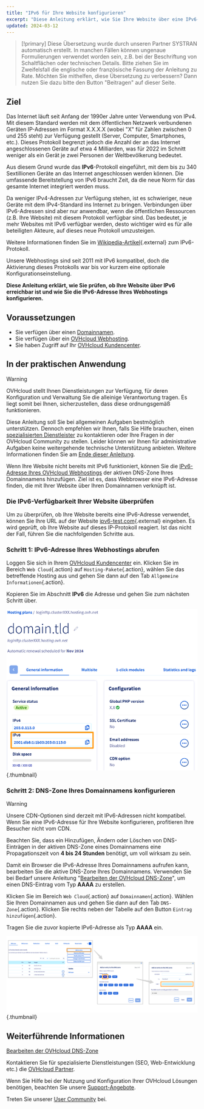 ```yaml
---
title: "IPv6 für Ihre Website konfigurieren"
excerpt: "Diese Anleitung erklärt, wie Sie Ihre Website über eine IPv6-Adresse verfügbar machen"
updated: 2024-03-12
---
```


> [!primary]
> Diese Übersetzung wurde durch unseren Partner SYSTRAN automatisch erstellt. In manchen Fällen können ungenaue Formulierungen verwendet worden sein, z.B. bei der Beschriftung von Schaltflächen oder technischen Details. Bitte ziehen Sie im Zweifelsfall die englische oder französische Fassung der Anleitung zu Rate. Möchten Sie mithelfen, diese Übersetzung zu verbessern? Dann nutzen Sie dazu bitte den Button "Beitragen" auf dieser Seite.
>

## Ziel

Das Internet läuft seit Anfang der 1990er Jahre unter Verwendung von IPv4. Mit diesem Standard werden mit dem öffentlichen Netzwerk verbundenen Geräten IP-Adressen im Format X.X.X.X (wobei "X" für Zahlen zwischen 0 und 255 steht) zur Verfügung gestellt (Server, Computer, Smartphones, etc.). Dieses Protokoll begrenzt jedoch die Anzahl der an das Internet angeschlossenen Geräte auf etwa 4 Milliarden, was für 2022 im Schnitt weniger als ein Gerät je zwei Personen der Weltbevölkerung bedeutet.

Aus diesem Grund wurde das **IPv6**-Protokoll eingeführt, mit dem bis zu 340 Sextillionen Geräte an das Internet angeschlossen werden können. Die umfassende Bereitstellung von IPv6 braucht Zeit, da die neue Norm für das gesamte Internet integriert werden muss.

Da weniger IPv4-Adressen zur Verfügung stehen, ist es schwieriger, neue Geräte mit dem IPv4-Standard ins Internet zu bringen. Verbindungen über IPv6-Adressen sind aber nur anwendbar, wenn die öffentlichen Ressourcen (z.B. Ihre Website) mit diesem Protokoll verfügbar sind. Das bedeutet, je mehr Websites mit IPv6 verfügbar werden, desto wichtiger wird es für alle beteiligten Akteure, auf dieses neue Protokoll umzusteigen.

Weitere Informationen finden Sie im [Wikipedia-Artikel](https://de.wikipedia.org/wiki/IPv6){.external} zum IPv6-Protokoll.

Unsere Webhostings sind seit 2011 mit IPv6 kompatibel, doch die Aktivierung dieses Protokolls war bis vor kurzem eine optionale Konfigurationseinstellung.  

**Diese Anleitung erklärt, wie Sie prüfen, ob Ihre Website über IPv6 erreichbar ist und wie Sie die IPv6-Adresse Ihres Webhostings konfigurieren.**

## Voraussetzungen

- Sie verfügen über einen [Domainnamen](/links/web/domains).
- Sie verfügen über ein [OVHcloud Webhosting](/links/web/hosting).
- Sie haben Zugriff auf Ihr [OVHcloud Kundencenter](/links/manager).

## In der praktischen Anwendung

> [!warning]
> OVHcloud stellt Ihnen Dienstleistungen zur Verfügung, für deren Konfiguration und Verwaltung Sie die alleinige Verantwortung tragen. Es liegt somit bei Ihnen, sicherzustellen, dass diese ordnungsgemäß funktionieren.
> 
> Diese Anleitung soll Sie bei allgemeinen Aufgaben bestmöglich unterstützen. Dennoch empfehlen wir Ihnen, falls Sie Hilfe brauchen, einen [spezialisierten Dienstleister](/links/partner) zu kontaktieren oder Ihre Fragen in der OVHcloud Community zu stellen. Leider können wir Ihnen für administrative Aufgaben keine weitergehende technische Unterstützung anbieten. Weitere Informationen finden Sie am [Ende dieser Anleitung](#go-further).
>

Wenn Ihre Website nicht bereits mit IPv6 funktioniert, können Sie die [IPv6-Adresse Ihres OVHcloud Webhostings](/pages/web_cloud/web_hosting/clusters_and_shared_hosting_IP) der aktiven DNS-Zone Ihres Domainnamens hinzufügen. Ziel ist es, dass Webbrowser eine IPv6-Adresse finden, die mit Ihrer Website über Ihren Domainnamen verknüpft ist.

### Die IPv6-Verfügbarkeit Ihrer Website überprüfen

Um zu überprüfen, ob Ihre Website bereits eine IPv6-Adresse verwendet, können Sie Ihre URL auf der Website [ipv6-test.com](https://ipv6-test.com/validate.php){.external} eingeben. Es wird geprüft, ob Ihre Website auf dieses IP-Protokoll reagiert. Ist das nicht der Fall, führen Sie die nachfolgenden Schritte aus.

### Schritt 1: IPv6-Adresse Ihres Webhostings abrufen

Loggen Sie sich in Ihrem [OVHcloud Kundencenter](/links/manager) ein. Klicken Sie im Bereich `Web Cloud`{.action} auf `Hosting-Pakete`{.action}, wählen Sie das betreffende Hosting aus und gehen Sie dann auf den Tab `Allgemeine Informationen`{.action}.

Kopieren Sie im Abschnitt **IPv6** die Adresse und gehen Sie zum nächsten Schritt über.

![IPv6](images/find-ipv6.png){.thumbnail}

### Schritt 2: DNS-Zone Ihres Domainnamens konfigurieren

> [!warning]
>
> Unsere CDN-Optionen sind derzeit mit IPv6-Adressen nicht kompatibel. Wenn Sie eine IPv6-Adresse für Ihre Website konfigurieren, profitieren Ihre Besucher nicht vom CDN.
>
> Beachten Sie, dass ein Hinzufügen, Ändern oder Löschen von DNS-Einträgen in der aktiven DNS-Zone eines Domainnamens eine Propagationszeit von **4 bis 24 Stunden** benötigt, um voll wirksam zu sein.
>

Damit ein Browser die IPv6-Adresse Ihres Domainnamens aufrufen kann, bearbeiten Sie die aktive DNS-Zone Ihres Domainnamens. Verwenden Sie bei Bedarf unsere Anleitung "[Bearbeiten der OVHcloud DNS-Zone](/pages/web_cloud/domains/dns_zone_edit)", um einen DNS-Eintrag vom Typ **AAAA** zu erstellen.

Klicken Sie im Bereich `Web Cloud`{.action} auf `Domainnamen`{.action}. Wählen Sie Ihren Domainnamen aus und gehen Sie dann auf den Tab `DNS-Zone`{.action}. Klicken Sie rechts neben der Tabelle auf den Button `Eintrag hinzufügen`{.action}. 

Tragen Sie die zuvor kopierte IPv6-Adresse als Typ **AAAA** ein.

![IPv6](images/add-dns-zone-entry-aaaa.png){.thumbnail}

## Weiterführende Informationen <a name="go-further"></a>

[Bearbeiten der OVHcloud DNS-Zone](/pages/web_cloud/domains/dns_zone_edit)

Kontaktieren Sie für spezialisierte Dienstleistungen (SEO, Web-Entwicklung etc.) die [OVHcloud Partner](/links/partner).

Wenn Sie Hilfe bei der Nutzung und Konfiguration Ihrer OVHcloud Lösungen benötigen, beachten Sie unsere [Support-Angebote](/links/support).

Treten Sie unserer [User Community](/links/community) bei.